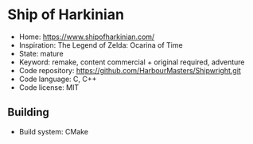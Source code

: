 # Ship of Harkinian

- Home: https://www.shipofharkinian.com/
- Inspiration: The Legend of Zelda: Ocarina of Time
- State: mature
- Keyword: remake, content commercial + original required, adventure
- Code repository: https://github.com/HarbourMasters/Shipwright.git
- Code language: C, C++
- Code license: MIT

## Building

- Build system: CMake
